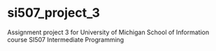 # si507_project_3
Assignment project 3 for University of Michigan School of Information course SI507 Intermediate Programming
